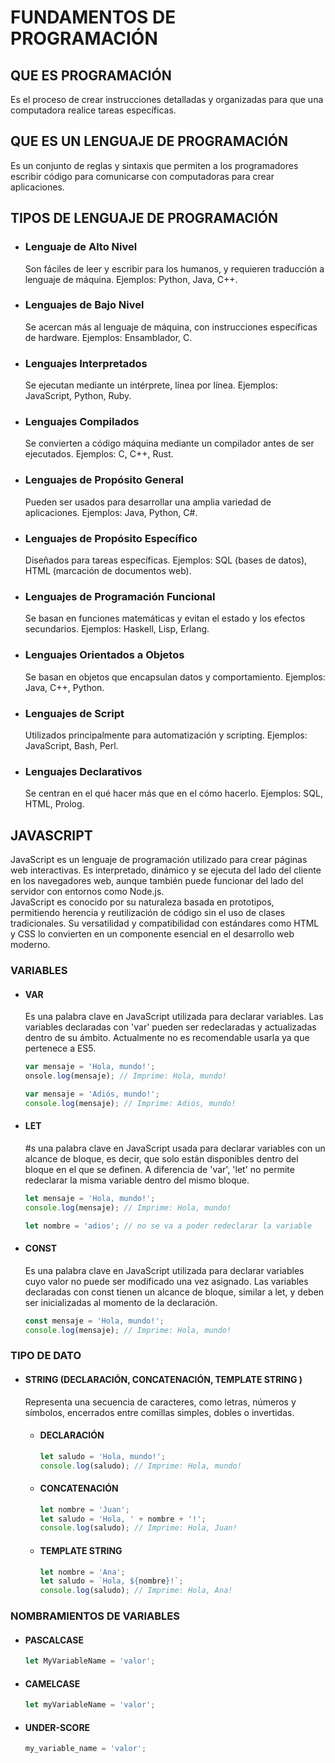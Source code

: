 # FUNDAMENTOS DE PROGRAMACIÓN

## QUE ES PROGRAMACIÓN

Es el proceso de crear instrucciones detalladas y organizadas para que una computadora realice tareas específicas.

## QUE ES UN LENGUAJE DE PROGRAMACIÓN

Es un conjunto de reglas y sintaxis que permiten a los programadores escribir código para comunicarse con computadoras para crear aplicaciones.

## TIPOS DE LENGUAJE DE PROGRAMACIÓN

- ### Lenguaje de Alto Nivel

  Son fáciles de leer y escribir para los humanos, y requieren traducción a lenguaje de máquina. Ejemplos: Python, Java, C++.

- ### Lenguajes de Bajo Nivel

  Se acercan más al lenguaje de máquina, con instrucciones específicas de hardware. Ejemplos: Ensamblador, C.

- ### Lenguajes Interpretados

  Se ejecutan mediante un intérprete, línea por línea. Ejemplos: JavaScript, Python, Ruby.

- ### Lenguajes Compilados

  Se convierten a código máquina mediante un compilador antes de ser ejecutados. Ejemplos: C, C++, Rust.

- ### Lenguajes de Propósito General

  Pueden ser usados para desarrollar una amplia variedad de aplicaciones. Ejemplos: Java, Python, C#.

- ### Lenguajes de Propósito Específico

  Diseñados para tareas específicas. Ejemplos: SQL (bases de datos), HTML (marcación de documentos web).

- ### Lenguajes de Programación Funcional

  Se basan en funciones matemáticas y evitan el estado y los efectos secundarios. Ejemplos: Haskell, Lisp, Erlang.

- ### Lenguajes Orientados a Objetos

  Se basan en objetos que encapsulan datos y comportamiento. Ejemplos: Java, C++, Python.

- ### Lenguajes de Script

  Utilizados principalmente para automatización y scripting. Ejemplos: JavaScript, Bash, Perl.

- ### Lenguajes Declarativos

  Se centran en el qué hacer más que en el cómo hacerlo. Ejemplos: SQL, HTML, Prolog.

## JAVASCRIPT

JavaScript es un lenguaje de programación utilizado para crear páginas web interactivas. Es interpretado, dinámico y se ejecuta del lado del cliente en los navegadores web, aunque también puede funcionar del lado del servidor con entornos como Node.js.  
JavaScript es conocido por su naturaleza basada en prototipos, permitiendo herencia y reutilización de código sin el uso de clases tradicionales. Su versatilidad y compatibilidad con estándares como HTML y CSS lo convierten en un componente esencial en el desarrollo web moderno.

### VARIABLES

- #### VAR

  Es una palabra clave en JavaScript utilizada para declarar variables. Las variables declaradas con 'var' pueden ser redeclaradas y actualizadas dentro de su ámbito. Actualmente no es recomendable usarla ya que pertenece a ES5.

  ```js
  var mensaje = 'Hola, mundo!';
  onsole.log(mensaje); // Imprime: Hola, mundo!

  var mensaje = 'Adiós, mundo!';
  console.log(mensaje); // Imprime: Adiós, mundo!
  ```

- #### LET

  #s una palabra clave en JavaScript usada para declarar variables con un alcance de bloque, es decir, que solo están disponibles dentro del bloque en el que se definen. A diferencia de 'var', 'let' no permite redeclarar la misma variable dentro del mismo bloque.

  ```js
  let mensaje = 'Hola, mundo!';
  console.log(mensaje); // Imprime: Hola, mundo!

  let nombre = 'adios'; // no se va a poder redeclarar la variable
  ```

- #### CONST

  Es una palabra clave en JavaScript utilizada para declarar variables cuyo valor no puede ser modificado una vez asignado. Las variables declaradas con const tienen un alcance de bloque, similar a let, y deben ser inicializadas al momento de la declaración.

  ```js
  const mensaje = 'Hola, mundo!';
  console.log(mensaje); // Imprime: Hola, mundo!
  ```

### TIPO DE DATO

- #### STRING (DECLARACIÓN, CONCATENACIÓN, TEMPLATE STRING )

  Representa una secuencia de caracteres, como letras, números y símbolos, encerrados entre comillas simples, dobles o invertidas.

  - #### DECLARACIÓN

    ```js
    let saludo = 'Hola, mundo!';
    console.log(saludo); // Imprime: Hola, mundo!
    ```

  - #### CONCATENACIÓN
    ```js
    let nombre = 'Juan';
    let saludo = 'Hola, ' + nombre + '!';
    console.log(saludo); // Imprime: Hola, Juan!
    ```
  - #### TEMPLATE STRING
    ```js
    let nombre = 'Ana';
    let saludo = `Hola, ${nombre}!`;
    console.log(saludo); // Imprime: Hola, Ana!
    ```

### NOMBRAMIENTOS DE VARIABLES

- #### PASCALCASE

  ```js
  let MyVariableName = 'valor';
  ```

- #### CAMELCASE

  ```js
  let myVariableName = 'valor';
  ```

- #### UNDER-SCORE

  ```js
  my_variable_name = 'valor';
  ```
